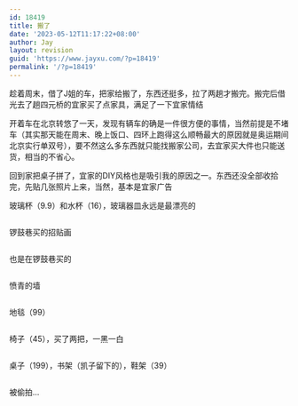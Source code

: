 ```yaml
---
id: 18419
title: 搬了
date: '2023-05-12T11:17:22+08:00'
author: Jay
layout: revision
guid: 'https://www.jayxu.com/?p=18419'
permalink: '/?p=18419'
---
```


<!-- wp:paragraph -->
<p>趁着周末，借了J姐的车，把家给搬了，东西还挺多，拉了两趟才搬完。搬完后借光去了趟四元桥的宜家买了点家具，满足了一下宜家情结</p>
<!-- /wp:paragraph -->

<!-- wp:paragraph -->
<p>开着车在北京转悠了一天，发现有辆车的确是一件很方便的事情，当然前提是不堵车（其实那天能在周末、晚上饭口、四环上跑得这么顺畅最大的原因就是奥运期间北京实行单双号），要不然这么多东西就只能找搬家公司，去宜家买大件也只能送货，相当的不省心。</p>
<!-- /wp:paragraph -->

<!-- wp:paragraph -->
<p>回到家把桌子拼了，宜家的DIY风格也是吸引我的原因之一。东西还没全部收拾完，先贴几张照片上来，当然，基本是宜家广告</p>
<!-- /wp:paragraph -->

<!-- wp:paragraph -->
<p>玻璃杯（9.9）和水杯（16），玻璃器皿永远是最漂亮的</p>
<!-- /wp:paragraph -->

<!-- wp:image {"align":"center","id":626,"linkDestination":"custom"} -->
<figure class="wp-block-image aligncenter"><a href="http://www.jayxu.com/log/wp-content/uploads/2008/09/e59bbee5838f189.jpg"><img src="http://www.jayxu.com/log/wp-content/uploads/2008/09/e59bbee5838f189.jpg" alt="" class="wp-image-626" title="e59bbee5838f189"/></a></figure>
<!-- /wp:image -->

<!-- wp:paragraph {"align":"center"} -->
<p class="has-text-align-center"></p>
<!-- /wp:paragraph -->

<!-- wp:paragraph -->
<p>锣鼓巷买的招贴画</p>
<!-- /wp:paragraph -->

<!-- wp:image {"align":"center","id":627,"linkDestination":"custom"} -->
<figure class="wp-block-image aligncenter"><a href="http://www.jayxu.com/log/wp-content/uploads/2008/09/e59bbee5838f188.jpg"><img src="http://www.jayxu.com/log/wp-content/uploads/2008/09/e59bbee5838f188.jpg" alt="" class="wp-image-627" title="e59bbee5838f188"/></a></figure>
<!-- /wp:image -->

<!-- wp:paragraph {"align":"center"} -->
<p class="has-text-align-center"></p>
<!-- /wp:paragraph -->

<!-- wp:paragraph -->
<p>也是在锣鼓巷买的</p>
<!-- /wp:paragraph -->

<!-- wp:image {"align":"center","id":628,"linkDestination":"custom"} -->
<figure class="wp-block-image aligncenter"><a href="http://www.jayxu.com/log/wp-content/uploads/2008/09/e59bbee5838f187.jpg"><img src="http://www.jayxu.com/log/wp-content/uploads/2008/09/e59bbee5838f187.jpg" alt="" class="wp-image-628" title="e59bbee5838f187"/></a></figure>
<!-- /wp:image -->

<!-- wp:paragraph {"align":"center"} -->
<p class="has-text-align-center"></p>
<!-- /wp:paragraph -->

<!-- wp:paragraph {"align":"left"} -->
<p class="has-text-align-left">愤青的墙</p>
<!-- /wp:paragraph -->

<!-- wp:image {"id":629,"linkDestination":"custom"} -->
<figure class="wp-block-image"><a href="http://www.jayxu.com/log/wp-content/uploads/2008/09/e59bbee5838f179.jpg"><img src="http://www.jayxu.com/log/wp-content/uploads/2008/09/e59bbee5838f179.jpg" alt="" class="wp-image-629" title="e59bbee5838f179"/></a></figure>
<!-- /wp:image -->

<!-- wp:paragraph {"align":"center"} -->
<p class="has-text-align-center"></p>
<!-- /wp:paragraph -->

<!-- wp:paragraph -->
<p>地毯（99）</p>
<!-- /wp:paragraph -->

<!-- wp:image {"id":630,"linkDestination":"custom"} -->
<figure class="wp-block-image"><a href="http://www.jayxu.com/log/wp-content/uploads/2008/09/e59bbee5838f185.jpg"><img src="http://www.jayxu.com/log/wp-content/uploads/2008/09/e59bbee5838f185.jpg" alt="" class="wp-image-630" title="e59bbee5838f185"/></a></figure>
<!-- /wp:image -->

<!-- wp:paragraph {"align":"center"} -->
<p class="has-text-align-center"></p>
<!-- /wp:paragraph -->

<!-- wp:paragraph {"align":"left"} -->
<p class="has-text-align-left">椅子（45），买了两把，一黑一白</p>
<!-- /wp:paragraph -->

<!-- wp:image {"id":632,"linkDestination":"custom"} -->
<figure class="wp-block-image"><a href="http://www.jayxu.com/log/wp-content/uploads/2008/09/e59bbee5838f184.jpg"><img src="http://www.jayxu.com/log/wp-content/uploads/2008/09/e59bbee5838f184.jpg" alt="" class="wp-image-632" title="e59bbee5838f184"/></a></figure>
<!-- /wp:image -->

<!-- wp:paragraph {"align":"center"} -->
<p class="has-text-align-center"></p>
<!-- /wp:paragraph -->

<!-- wp:paragraph {"align":"left"} -->
<p class="has-text-align-left">桌子（199），书架（凯子留下的），鞋架（39）</p>
<!-- /wp:paragraph -->

<!-- wp:image {"id":633,"linkDestination":"custom"} -->
<figure class="wp-block-image"><a href="http://www.jayxu.com/log/wp-content/uploads/2008/09/e59bbee5838f180.jpg"><img src="http://www.jayxu.com/log/wp-content/uploads/2008/09/e59bbee5838f180.jpg" alt="" class="wp-image-633" title="e59bbee5838f180"/></a></figure>
<!-- /wp:image -->

<!-- wp:paragraph {"align":"center"} -->
<p class="has-text-align-center"></p>
<!-- /wp:paragraph -->

<!-- wp:paragraph {"align":"left"} -->
<p class="has-text-align-left">被偷拍…</p>
<!-- /wp:paragraph -->

<!-- wp:image {"id":634,"linkDestination":"custom"} -->
<figure class="wp-block-image"><a href="http://www.jayxu.com/log/wp-content/uploads/2008/09/e59bbee5838f1751.jpg"><img src="http://www.jayxu.com/log/wp-content/uploads/2008/09/e59bbee5838f1751.jpg" alt="" class="wp-image-634" title="e59bbee5838f1751"/></a></figure>
<!-- /wp:image -->

<!-- wp:paragraph {"align":"center"} -->
<p class="has-text-align-center"></p>
<!-- /wp:paragraph -->